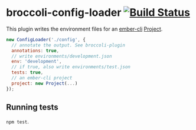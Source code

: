 # broccoli-config-loader [![Build Status](https://travis-ci.org/ember-cli/broccoli-config-loader.svg)](https://travis-ci.org/ember-cli/broccoli-config-loader)

This plugin writes the environment files for an [ember-cli][] [Project][].

```js
new ConfigLoader('./config', {
  // annotate the output. See broccoli-plugin
  annotations: true,
  // write environments/development.json
  env: 'development',
  // if true, also write environments/test.json
  tests: true,
  // an ember-cli project
  project: new Project(...)
});
```

## Running tests

`npm test`.

[ember-cli]: http://github.com/ember-cli/ember-cli
[project]: https://github.com/ember-cli/ember-cli/blob/master/lib/models/project.js
